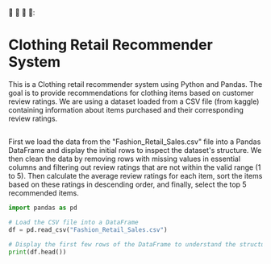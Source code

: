 
:shirt: :womans_hat: :dress: 👖: 
# Clothing Retail Recommender System

This is a Clothing retail recommender system using Python and Pandas. The goal is to provide recommendations for clothing items based on customer review ratings. We are using a dataset loaded from a CSV file (from kaggle) containing information about items purchased and their corresponding review ratings.

## 

First we load the data from the "Fashion_Retail_Sales.csv" file into a Pandas DataFrame and display the initial rows to inspect the dataset's structure.
We then clean the data by removing rows with missing values in essential columns and filtering out review ratings that are not within the valid range (1 to 5).
Then calculate the average review ratings for each item, sort the items based on these ratings in descending order, and finally, select the top 5 recommended items.

```python
import pandas as pd

# Load the CSV file into a DataFrame
df = pd.read_csv("Fashion_Retail_Sales.csv")

# Display the first few rows of the DataFrame to understand the structure of the data
print(df.head())




